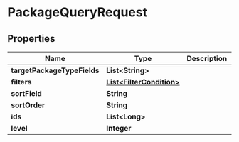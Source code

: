 

# PackageQueryRequest


## Properties

Name | Type | Description | Notes
------------ | ------------- | ------------- | -------------
**targetPackageTypeFields** | **List&lt;String&gt;** |  |  [optional]
**filters** | [**List&lt;FilterCondition&gt;**](FilterCondition.md) |  |  [optional]
**sortField** | **String** |  |  [optional]
**sortOrder** | **String** |  |  [optional]
**ids** | **List&lt;Long&gt;** |  |  [optional]
**level** | **Integer** |  |  [optional]



